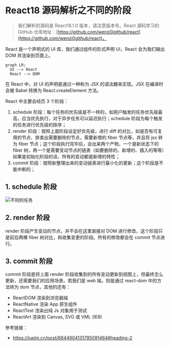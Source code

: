 # React18 源码解析之不同的阶段

> 我们解析的源码是 React18.1.0 版本，请注意版本号。React 源码学习的 GitHub 仓库地址：[https://github.com/wenzi0github/react](https://github.com/wenzi0github/react)。

React 是一个声明式的 UI 库，我们通过组件的形式声明 UI，React 会为我们输出 DOM 并渲染到页面上。

```mermaid
graph LR;
  UI --> React
  React --> DOM
```

在 React 中，对 UI 的声明是通过一种称为 JSX 的语法糖来实现。JSX 在编译时会被 Babel 转换为 React.createElement 方法。

React 中主要会经历 3 个阶段：

1. schedule 阶段：每个任务的优先级是不一样的，如用户触发的任务优先级最高，应当优先执行，对于异步任务可以延迟执行；schedule 阶段为每个触发的任务进行优先级的排序；
2. render 阶段：按照上面阶段设定好优先级，进行 diff 的对比，如是否有可复用的节点、排查出需要删除的节点，需要新增的 fiber 节点等，并且将 jsx 转为 fiber 节点；这个阶段执行完毕后，会出来两个产物，一个是新状态下的 fiber 树，再一个是需要变动节点的链表（如要删除的、新增的、插入的等等）如果是初始化阶段的话，所有的变动都是新增的特性；
3. commit 阶段：按照新整理出来的变动链表进行最小化的更新；这个阶段是不能中断的；

## 1. schedule 阶段

![不同的任务](https://mat1.gtimg.com/qqcdn/tupload/1658803041158.png)

## 2. render 阶段

render 阶段产生变动的节点，并不会在这里直接对 DOM 进行修改，这个阶段只是前后两棵 fiber 树对比，和收集变更的阶段。所有的修改都会在 commit 节点进行。

## 3. commit 阶段

commit 阶段是将上面 render 阶段收集到的所有变动更新到视图上，但最终怎么更新，还需要我们的应用场景。若我们是 web 端，则是通过 react-dom 中的方法转为 dom 节点，其他的还有：

- ReactDOM 渲染到浏览器端
- ReactNative 渲染 App 原生组件
- ReactTest 渲染出纯 Js 对象用于测试
- ReactArt 渲染到 Canvas, SVG 或 VML (IE8)

参考链接：

- https://juejin.cn/post/6844904131795091464#heading-2
